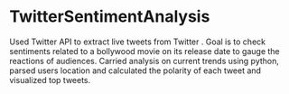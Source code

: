 # TwitterSentimentAnalysis
Used Twitter API to extract live tweets from Twitter .
Goal is to check sentiments related to a  bollywood movie on its release date to gauge the reactions of audiences. 
Carried analysis on current trends using python, parsed users location and calculated the polarity of each tweet and visualized top tweets.
